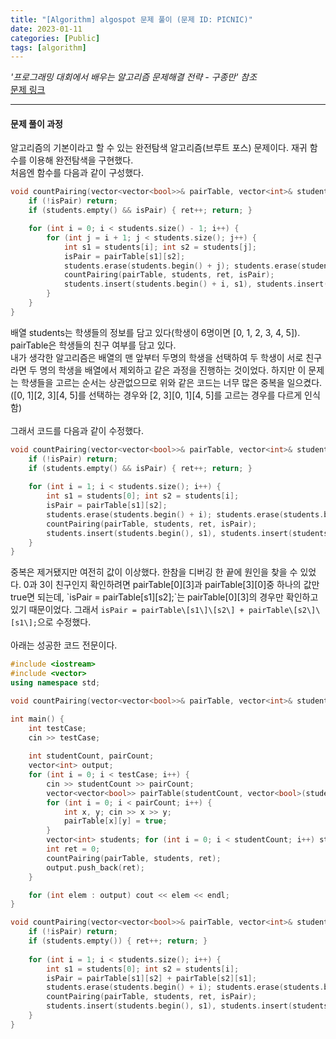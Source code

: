 ```yaml
---
title: "[Algorithm] algospot 문제 풀이 (문제 ID: PICNIC)"
date: 2023-01-11
categories: [Public]
tags: [algorithm]
---
```


_'프로그래밍 대회에서 배우는 알고리즘 문제해결 전략 - 구종만' 참조_  
[문제 링크](https://algospot.com/judge/problem/read/PICNIC "소풍")

---

#### 문제 풀이 과정

 알고리즘의 기본이라고 할 수 있는 완전탐색 알고리즘(브루트 포스) 문제이다. 재귀 함수를 이용해 완전탐색을 구현했다.<br>
처음엔 함수를 다음과 같이 구성했다.<br>

~~~cpp
void countPairing(vector<vector<bool>>& pairTable, vector<int>& students, int& ret, bool isPair) {
	if (!isPair) return;
	if (students.empty() && isPair) { ret++; return; }

	for (int i = 0; i < students.size() - 1; i++) {
		for (int j = i + 1; j < students.size(); j++) {
			int s1 = students[i]; int s2 = students[j];
			isPair = pairTable[s1][s2];
			students.erase(students.begin() + j); students.erase(students.begin() + i);
			countPairing(pairTable, students, ret, isPair);
			students.insert(students.begin() + i, s1), students.insert(students.begin() + j, s2);
		}
	}
}
~~~

 배열 students는 학생들의 정보를 담고 있다\(학생이 6명이면 \[0, 1, 2, 3, 4, 5\]\). pairTable은 학생들의 친구 여부를 담고 있다.<br>
 내가 생각한 알고리즘은 배열의 맨 앞부터 두명의 학생을 선택하여 두 학생이 서로 친구라면 두 명의 학생을 배열에서 제외하고 같은 과정을 진행하는 것이었다. 하지만 이 문제는 학생들을 고르는 순서는 상관없으므로 위와 같은 코드는 너무 많은 중복을 일으켰다. \(\[0, 1\]\[2, 3\]\[4, 5\]를 선택하는 경우와 \[2, 3\]\[0, 1\]\[4, 5\]를 고르는 경우를 다르게 인식함\)<br>
<br>그래서 코드를 다음과 같이 수정했다.<br>

~~~cpp
void countPairing(vector<vector<bool>>& pairTable, vector<int>& students, int& ret, bool isPair) {
	if (!isPair) return;
	if (students.empty() && isPair) { ret++; return; }
	
	for (int i = 1; i < students.size(); i++) {
		int s1 = students[0]; int s2 = students[i];
		isPair = pairTable[s1][s2];
		students.erase(students.begin() + i); students.erase(students.begin());
		countPairing(pairTable, students, ret, isPair);
		students.insert(students.begin(), s1), students.insert(students.begin() + i, s2);
	}
}
~~~

 중복은 제거됐지만 여전히 값이 이상했다. 한참을 디버깅 한 끝에 원인을 찾을 수 있었다. 0과 3이 친구인지 확인하려면 pairTable\[0\]\[3\]과 pairTable\[3\]\[0\]중 하나의 값만 true면 되는데, \`isPair = pairTable\[s1\]\[s2\];\`는 pairTable\[0\]\[3\]의 경우만 확인하고 있기 때문이었다. 그래서 `isPair = pairTable\[s1\]\[s2\] + pairTable\[s2\]\[s1\];`으로 수정했다.<br>
<br>아래는 성공한 코드 전문이다.<br>

~~~cpp
#include <iostream>
#include <vector>
using namespace std;

void countPairing(vector<vector<bool>>& pairTable, vector<int>& students, int& ret, bool isPair=true);

int main() {
	int testCase;
	cin >> testCase;
	
	int studentCount, pairCount;
	vector<int> output;
	for (int i = 0; i < testCase; i++) {
		cin >> studentCount >> pairCount;
		vector<vector<bool>> pairTable(studentCount, vector<bool>(studentCount));
		for (int i = 0; i < pairCount; i++) {
			int x, y; cin >> x >> y;
			pairTable[x][y] = true;
		}
		vector<int> students; for (int i = 0; i < studentCount; i++) students.push_back(i);
		int ret = 0;
		countPairing(pairTable, students, ret);
		output.push_back(ret);
	}

	for (int elem : output) cout << elem << endl;
}

void countPairing(vector<vector<bool>>& pairTable, vector<int>& students, int& ret, bool isPair) {
	if (!isPair) return;
	if (students.empty()) { ret++; return; }
	
	for (int i = 1; i < students.size(); i++) {
		int s1 = students[0]; int s2 = students[i];
		isPair = pairTable[s1][s2] + pairTable[s2][s1];
		students.erase(students.begin() + i); students.erase(students.begin());
		countPairing(pairTable, students, ret, isPair);
		students.insert(students.begin(), s1), students.insert(students.begin() + i, s2);
	}
}
~~~